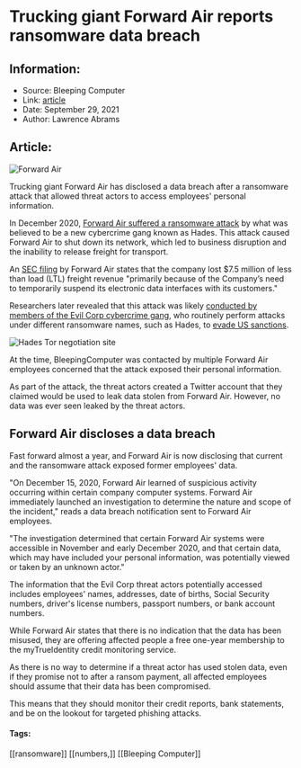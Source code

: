 # Trucking giant Forward Air reports ransomware data breach
### 

## Information:
+ Source: Bleeping Computer
+ Link: [article](https://www.bleepingcomputer.com/news/security/trucking-giant-forward-air-reports-ransomware-data-breach/)
+ Date: September 29, 2021
+ Author: Lawrence Abrams


## Article:
![Forward Air](https://www.bleepstatic.com/content/posts/2021/09/29/forward-air-header.jpg)


Trucking giant Forward Air has disclosed a data breach after a ransomware attack that allowed threat actors to access employees' personal information.


In December 2020, [Forward Air suffered a ransomware attack](https://www.bleepingcomputer.com/news/security/trucking-giant-forward-air-hit-by-new-hades-ransomware-gang/) by what was believed to be a new cybercrime gang known as Hades. This attack caused Forward Air to shut down its network, which led to business disruption and the inability to release freight for transport.


An [SEC filing](https://docoh.com/filing/912728/0000912728-21-000005/FWRD-8K) by Forward Air states that the company lost $7.5 million of less than load (LTL) freight revenue "primarily because of the Company’s need to temporarily suspend its electronic data interfaces with its customers."


Researchers later revealed that this attack was likely [conducted by members of the Evil Corp cybercrime gang](https://www.bleepingcomputer.com/news/security/evil-corp-switches-to-hades-ransomware-to-evade-sanctions/), who routinely perform attacks under different ransomware names, such as Hades, to [evade US sanctions](https://www.bleepingcomputer.com/news/security/evil-corp-hackers-charged-for-stealing-over-100-million/).


![Hades Tor negotiation site](https://www.bleepstatic.com/images/news/ransomware/attacks/f/forward-air/hades-tor-site.jpg)


At the time, BleepingComputer was contacted by multiple Forward Air employees concerned that the attack exposed their personal information.


As part of the attack, the threat actors created a Twitter account that they claimed would be used to leak data stolen from Forward Air. However, no data was ever seen leaked by the threat actors.


Forward Air discloses a data breach
-----------------------------------


Fast forward almost a year, and Forward Air is now disclosing that current and the ransomware attack exposed former employees' data.


"On December 15, 2020, Forward Air learned of suspicious activity occurring within certain company computer systems. Forward Air immediately launched an investigation to determine the nature and scope of the incident," reads a data breach notification sent to Forward Air employees.


"The investigation determined that certain Forward Air systems were accessible in November and early December 2020, and that certain data, which may have included your personal information, was potentially viewed or taken by an unknown actor." 


The information that the Evil Corp threat actors potentially accessed includes employees' names, addresses, date of births, Social Security numbers, driver's license numbers, passport numbers, or bank account numbers.


While Forward Air states that there is no indication that the data has been misused, they are offering affected people a free one-year membership to the myTrueIdentity credit monitoring service.


As there is no way to determine if a threat actor has used stolen data, even if they promise not to after a ransom payment, all affected employees should assume that their data has been compromised.


This means that they should monitor their credit reports, bank statements, and be on the lookout for targeted phishing attacks. 




#### Tags:
[[ransomware]] [[numbers,]] [[Bleeping Computer]]
